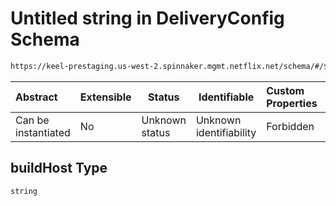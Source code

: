 # Untitled string in DeliveryConfig Schema

```txt
https://keel-prestaging.us-west-2.spinnaker.mgmt.netflix.net/schema/#/$defs/JenkinsImageProvider/properties/buildHost
```




| Abstract            | Extensible | Status         | Identifiable            | Custom Properties | Additional Properties | Access Restrictions | Defined In                                                    |
| :------------------ | ---------- | -------------- | ----------------------- | :---------------- | --------------------- | ------------------- | ------------------------------------------------------------- |
| Can be instantiated | No         | Unknown status | Unknown identifiability | Forbidden         | Allowed               | none                | [keel.schema.json\*](keel.schema.json "open original schema") |

## buildHost Type

`string`
